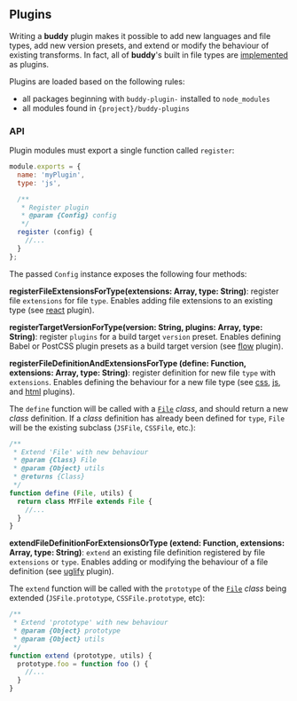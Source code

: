 ## Plugins

Writing a **buddy** plugin makes it possible to add new languages and file types, add new version presets, and extend or modify the behaviour of existing transforms. In fact, all of **buddy**'s built in file types are [implemented](https://github.com/popeindustries/buddy/tree/master/lib/plugins) as plugins.

Plugins are loaded based on the following rules:

- all packages beginning with `buddy-plugin-` installed to `node_modules`
- all modules found in `{project}/buddy-plugins`

### API

Plugin modules must export a single function called `register`:
```js
module.exports = {
  name: 'myPlugin',
  type: 'js',

  /**
   * Register plugin
   * @param {Config} config
   */
  register (config) {
    //...
  }
};
```

The passed `Config` instance exposes the following four methods:

**registerFileExtensionsForType(extensions: Array, type: String)**: register file `extensions` for file `type`. Enables adding file extensions to an existing type (see [react](https://github.com/popeindustries/buddy/blob/master/lib/plugins/react/index.js) plugin).

**registerTargetVersionForType(version: String, plugins: Array, type: String)**: register `plugins` for a build target `version` preset. Enables defining Babel or PostCSS plugin presets as a build target version (see [flow](https://github.com/popeindustries/buddy/blob/master/lib/plugins/flow/index.js) plugin).

**registerFileDefinitionAndExtensionsForType (define: Function, extensions: Array, type: String)**: register definition for new file `type` with `extensions`. Enables defining the behaviour for a new file type (see [css](https://github.com/popeindustries/buddy/blob/master/lib/plugins/css/index.js),  [js](https://github.com/popeindustries/buddy/blob/master/lib/plugins/js/index.js), and [html](https://github.com/popeindustries/buddy/blob/master/lib/plugins/html/index.js) plugins).

The `define` function will be called with a [`File`](https://github.com/popeindustries/buddy/blob/master/lib/File.js) *class*, and should return a new *class* definition. If a *class* definition has already been defined for `type`, `File` will be the existing subclass (`JSFile`, `CSSFile`, etc.):

```js
/**
 * Extend 'File' with new behaviour
 * @param {Class} File
 * @param {Object} utils
 * @returns {Class}
 */
function define (File, utils) {
  return class MYFile extends File {
    //...
  }
}
```

**extendFileDefinitionForExtensionsOrType (extend: Function, extensions: Array, type: String)**: `extend` an existing file definition registered by file `extensions` or `type`. Enables adding or modifying the behaviour of a file definition (see [uglify](https://github.com/popeindustries/buddy/blob/master/lib/plugins/uglify/index.js) plugin).

The `extend` function will be called with the `prototype` of the [`File`](https://github.com/popeindustries/buddy/blob/master/lib/File.js) *class* being extended (`JSFile.prototype`, `CSSFile.prototype`, etc):

```js
/**
 * Extend 'prototype' with new behaviour
 * @param {Object} prototype
 * @param {Object} utils
 */
function extend (prototype, utils) {
  prototype.foo = function foo () {
    //...
  }
}
```